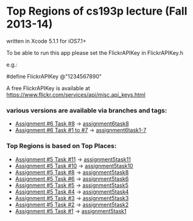 # Top Regions of cs193p lecture (Fall 2013-14)

written in Xcode 5.1.1 for iOS7.1+


To be able to run this app please set the FlickrAPIKey in FlickrAPIKey.h

e.g.:

\#define FlickrAPIKey @"1234567890"

A free FlickrAPIKey is available at
   https://www.flickr.com/services/api/misc.api_keys.html


### various versions are available via branches and tags:

+ [Assignment #6 Task #8](http://cs193p.m2m.at/cs193p-assignment-6-task-8-fall-2013-14/) -> [assignment6task8](https://github.com/m2mtech/topregions/tree/assignment6task8)
+ [Assignment #6 Task #1 to #7](http://cs193p.m2m.at/tag/cs193p+assignment-6+task-1-7+2013-14/) -> [assignment6task1-7](https://github.com/m2mtech/topregions/tree/assignment6task1-7)

### Top Regions is based on Top Places:

+ [Assignment #5 Task #11](http://cs193p.m2m.at/cs193p-assignment-5-task-11-fall-2013-14/) -> [assignment5task11](https://github.com/m2mtech/topplaces-2013-14/tree/assignment5task11)
+ [Assignment #5 Task #10](http://cs193p.m2m.at/cs193p-assignment-5-task-10-fall-2013-14/) -> [assignment5task10](https://github.com/m2mtech/topplaces-2013-14/tree/assignment5task10)
+ [Assignment #5 Task #8](http://cs193p.m2m.at/cs193p-assignment-5-task-8-fall-2013-14/) -> [assignment5task8](https://github.com/m2mtech/topplaces-2013-14/tree/assignment5task8)
+ [Assignment #5 Task #6](http://cs193p.m2m.at/cs193p-assignment-5-task-6-fall-2013-14/) -> [assignment5task6](https://github.com/m2mtech/topplaces-2013-14/tree/assignment5task6)
+ [Assignment #5 Task #5](http://cs193p.m2m.at/cs193p-assignment-5-task-5-fall-2013-14/) -> [assignment5task5](https://github.com/m2mtech/topplaces-2013-14/tree/assignment5task5)
+ [Assignment #5 Task #4](http://cs193p.m2m.at/cs193p-assignment-5-task-4-fall-2013-14/) -> [assignment5task4](https://github.com/m2mtech/topplaces-2013-14/tree/assignment5task4)
+ [Assignment #5 Task #3](http://cs193p.m2m.at/cs193p-assignment-5-task-3-fall-2013-14/) -> [assignment5task3](https://github.com/m2mtech/topplaces-2013-14/tree/assignment5task3)
+ [Assignment #5 Task #2](http://cs193p.m2m.at/cs193p-assignment-5-task-2-fall-2013-14/) -> [assignment5task2](https://github.com/m2mtech/topplaces-2013-14/tree/assignment5task2)
+ [Assignment #5 Task #1](http://cs193p.m2m.at/cs193p-assignment-5-task-1-fall-2013-14/) -> [assignment5task1](https://github.com/m2mtech/topplaces-2013-14/tree/assignment5task1)

